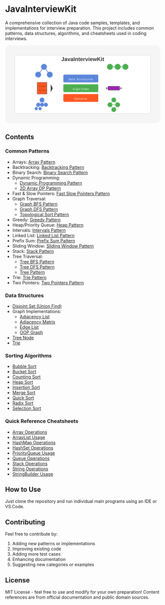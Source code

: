 # JavaInterviewKit

A comprehensive collection of Java code samples, templates, and implementations for interview preparation. This project includes common patterns, data structures, algorithms, and cheatsheets used in coding interviews.

![](cover.svg)

## Contents

### Common Patterns
- Arrays: [Array Pattern](src/main/java/patterns/arrays/ArrayPattern.java)
- Backtracking: [Backtracking Pattern](src/main/java/patterns/backtracking/BacktrackingPattern.java)
- Binary Search: [Binary Search Pattern](src/main/java/patterns/binarysearch/BinarySearchPattern.java)
- Dynamic Programming:
  - [Dynamic Programming Pattern](src/main/java/patterns/dynamicprogramming/DynamicProgrammingPattern.java)
  - [2D Array DP Pattern](src/main/java/patterns/dynamicprogramming/TwoDArrayDPPattern.java)
- Fast & Slow Pointers: [Fast Slow Pointers Pattern](src/main/java/patterns/fastslowpointers/FastSlowPointersPattern.java)
- Graph Traversal:
  - [Graph BFS Pattern](src/main/java/patterns/graphs/GraphBFSPattern.java)
  - [Graph DFS Pattern](src/main/java/patterns/graphs/GraphDFSPattern.java)
  - [Topological Sort Pattern](src/main/java/patterns/graphs/TopologicalSortPattern.java)
- Greedy: [Greedy Pattern](src/main/java/patterns/greedy/GreedyPattern.java)
- Heap/Priority Queue: [Heap Pattern](src/main/java/patterns/heap/HeapPattern.java)
- Intervals: [Intervals Pattern](src/main/java/patterns/intervals/IntervalsPattern.java)
- Linked List: [Linked List Pattern](src/main/java/patterns/linkedlist/LinkedListPattern.java)
- Prefix Sum: [Prefix Sum Pattern](src/main/java/patterns/prefixsum/PrefixSumPattern.java)
- Sliding Window: [Sliding Window Pattern](src/main/java/patterns/slidingwindow/SlidingWindowPattern.java)
- Stack: [Stack Pattern](src/main/java/patterns/stack/StackPattern.java)
- Tree Traversal:
  - [Tree BFS Pattern](src/main/java/patterns/treebfs/TreeBFSPattern.java)
  - [Tree DFS Pattern](src/main/java/patterns/treedfs/TreeDFSPattern.java)
  - [Tree Pattern](src/main/java/patterns/trees/TreePattern.java)
- Trie: [Trie Pattern](src/main/java/patterns/tries/TriePattern.java)
- Two Pointers: [Two Pointers Pattern](src/main/java/patterns/twopointers/TwoPointersPattern.java)

### Data Structures
- [Disjoint Set (Union Find)](src/main/java/datastructures/DisjointSet.java)
- Graph Implementations:
  - [Adjacency List](src/main/java/datastructures/GraphAdjacencyList.java)
  - [Adjacency Matrix](src/main/java/datastructures/GraphAdjacencyMatrix.java)
  - [Edge List](src/main/java/datastructures/GraphEdgeList.java)
  - [OOP Graph](src/main/java/datastructures/GraphOOP.java)
- [Tree Node](src/main/java/datastructures/TreeNode.java)
- [Trie](src/main/java/datastructures/Trie.java)

### Sorting Algorithms
- [Bubble Sort](src/main/java/sorting/BubbleSort.java)
- [Bucket Sort](src/main/java/sorting/BucketSort.java)
- [Counting Sort](src/main/java/sorting/CountingSort.java)
- [Heap Sort](src/main/java/sorting/HeapSort.java)
- [Insertion Sort](src/main/java/sorting/InsertionSort.java)
- [Merge Sort](src/main/java/sorting/MergeSort.java)
- [Quick Sort](src/main/java/sorting/QuickSort.java)
- [Radix Sort](src/main/java/sorting/RadixSort.java)
- [Selection Sort](src/main/java/sorting/SelectionSort.java)

### Quick Reference Cheatsheets
- [Array Operations](src/main/java/cheatsheets/ArrayExample.java)
- [ArrayList Usage](src/main/java/cheatsheets/ArrayListExample.java)
- [HashMap Operations](src/main/java/cheatsheets/HashMapExample.java)
- [HashSet Operations](src/main/java/cheatsheets/HashSetExample.java)
- [PriorityQueue Usage](src/main/java/cheatsheets/PriorityQueueExample.java)
- [Queue Operations](src/main/java/cheatsheets/QueueExample.java)
- [Stack Operations](src/main/java/cheatsheets/StackExample.java)
- [String Operations](src/main/java/cheatsheets/StringExample.java)
- [StringBuilder Usage](src/main/java/cheatsheets/StringBuilderExample.java)

## How to Use

Just clone the repository and run individual main programs using an IDE or VS Code.

## Contributing

Feel free to contribute by:
1. Adding new patterns or implementations
2. Improving existing code
3. Adding more test cases
4. Enhancing documentation
5. Suggesting new categories or examples

## License

MIT License - feel free to use and modify for your own preparation!
Content references are from official documentation and public domain sources.